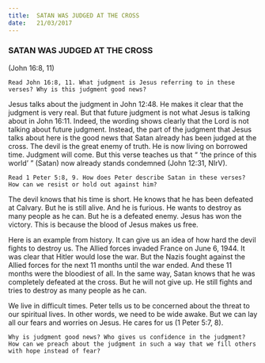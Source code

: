 ```yaml
---
title:  SATAN WAS JUDGED AT THE CROSS
date:   21/03/2017
---
```


### SATAN WAS JUDGED AT THE CROSS

(John 16:8, 11)

`Read John 16:8, 11. What judgment is Jesus referring to in these verses? Why is this judgment good news?`

Jesus talks about the judgment in John 12:48. He makes it clear that the judgment is very real. But that future judgment is not what Jesus is talking about in John 16:11. Indeed, the wording shows clearly that the Lord is not talking about future judgment. Instead, the part of the judgment that Jesus talks about here is the good news that Satan already has been judged at the cross. The devil is the great enemy of truth. He is now living on borrowed time. Judgment will come. But this verse teaches us that “ ‘the prince of this world’ ” (Satan) now already stands condemned (John 12:31, NIrV). 

`Read 1 Peter 5:8, 9. How does Peter describe Satan in these verses? How can we resist or hold out against him?`

The devil knows that his time is short. He knows that he has been defeated at Calvary. But he is still alive. And he is furious. He wants to destroy as many people as he can. But he is a defeated enemy. Jesus has won the victory. This is because the blood of Jesus makes us free. 

Here is an example from history. It can give us an idea of how hard the devil fights to destroy us. The Allied forces invaded France on June 6, 1944. It was clear that Hitler would lose the war. But the Nazis fought against the Allied forces for the next 11 months until the war ended. And these 11 months were the bloodiest of all. In the same way, Satan knows that he was completely defeated at the cross. But he will not give up. He still fights and tries to destroy as many people as he can. 

We live in difficult times. Peter tells us to be concerned about the threat to our spiritual lives. In other words, we need to be wide awake. But we can lay all our fears and worries on Jesus. He cares for us (1 Peter 5:7, 8).

`Why is judgment good news? Who gives us confidence in the judgment? How can we preach about the judgment in such a way that we fill others with hope instead of fear?`